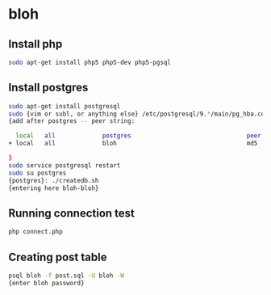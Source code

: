bloh
====

## Install php

```bash
sudo apt-get install php5 php5-dev php5-pgsql
```

## Install postgres

```bash
sudo apt-get install postgresql
sudo {vim or subl, or anything else} /etc/postgresql/9.*/main/pg_hba.conf
{add after postgres -- peer string:

  local   all             postgres                                peer
+ local   all             bloh                                    md5

}
sudo service postgresql restart
sudo su postgres
{postgres}: ./createdb.sh
{entering here bloh-bloh}
```

## Running connection test

```bash
php connect.php
```

## Creating post table

```bash
psql bloh -f post.sql -U bloh -W
{enter bloh password}
```

